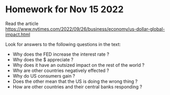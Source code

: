 # Homework for Nov 15 2022

Read the article https://www.nytimes.com/2022/09/26/business/economy/us-dollar-global-impact.html

Look for answers to the following questions in the text:

- Why does the FED increase the interest rate ?
- Why does the $ appreciate ?
- Why does it have an outsized impact on the rest of the world ?
- Why are other countries negatively effected ?
- Why do US consumers gain ?
- Does the other mean that the US is doing the wrong thing ?
- How are other countries and their central banks responding ?
